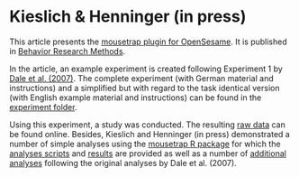 # Kieslich & Henninger (in press)

This article presents the [mousetrap plugin for OpenSesame](https://github.com/pascalkieslich/mousetrap-os). It is published in [Behavior Research Methods](https://doi.org/10.3758/s13428-017-0900-z).

In the article, an example experiment is created following Experiment 1 by [Dale et al. (2007)](https://doi.org/10.3758/BF03195938). The complete experiment (with German material and instructions) and a simplified but with regard to the task identical version (with English example material and instructions) can be found in the [experiment folder](KieslichHenninger2017/experiment).

Using this experiment, a study was conducted. The resulting [raw data](KieslichHenninger2017/merged_data/raw_data.csv.gz) can be found online. Besides, Kieslich and Henninger (in press) demonstrated a number of simple analyses using the [mousetrap R package](http://pascalkieslich.github.io/mousetrap/) for which the [analyses scripts](KieslichHenninger2017/KH2017_analyses.Rmd) and [results](KieslichHenninger2017/KH2017_analyses.pdf) are provided as well as a number of [additional analyses](KieslichHenninger2017/KH2017_analyses_following_Dale_et_al.pdf) following the original analyses by Dale et al. (2007).
